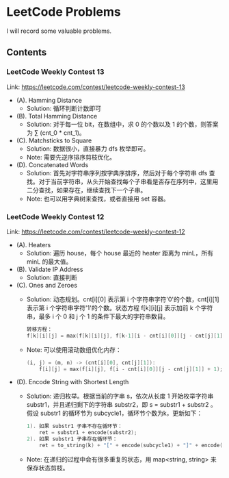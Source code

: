 # LeetCode Problems

I will record some valuable problems.

## Contents

### LeetCode Weekly Contest 13
Link: https://leetcode.com/contest/leetcode-weekly-contest-13
- (A). Hamming Distance
	- Solution: 循环判断计数即可
- (B). Total Hamming Distance
	- Solution: 对于每一位 bit，在数组中，求 0 的个数以及 1 的个数，则答案为 ∑ (cnt_0 * cnt_1)。
- (C). Matchsticks to Square
	- Solution: 数据很小，直接暴力 dfs 枚举即可。
	- Note: 需要先逆序排序剪枝优化。
- (D). Concatenated Words
	- Solution: 首先对字符串序列按字典序排序，然后对于每个字符串 dfs 查找。对于当前字符串，从头开始查找每个子串看是否存在序列中，这里用二分查找，如果存在，继续查找下一个子串。
	- Note: 也可以用字典树来查找，或者直接用 set 容器。

### LeetCode Weekly Contest 12
Link: https://leetcode.com/contest/leetcode-weekly-contest-12
- (A). Heaters
	- Solution: 遍历 house，每个 house 最近的 heater 距离为 minL，所有 minL 的最大值。
- (B). Validate IP Address
	- Solution: 直接判断
- (C). Ones and Zeroes 
	- Solution: 动态规划。cnt[i][0] 表示第 i 个字符串字符'0'的个数，cnt[i][1] 表示第 i 个字符串字符'1'的个数。状态方程 f[k][i][j] 表示加前 k 个字符串，最多 i 个 0 和 j 个 1 的条件下最大的字符串数目。

		```c
		转移方程：
		f[k][i][j] = max(f[k][i][j], f[k-1][i - cnt[i][0]][j - cnt[j][1]] + 1);
		```
	- Note: 可以使用滚动数组优化内存：

		```c
		(i, j) = (m, n) -> (cnt[i][0], cnt[j][1]):
			f[i][j] = max(f[i][j], f[i - cnt[i][0]][j - cnt[j][1]] + 1);
		```
- (D). Encode String with Shortest Length
	- Solution: 递归枚举。根据当前的字串 s，依次从长度 1 开始枚举字符串 substr1，并且递归剩下的字符串 substr2，即 s = substr1 + substr2 。假设 substr1 的循环节为 subcycle1，循环节个数为k，更新如下：

		```c
		1). 如果 substr1 子串不存在循环节：
			ret = substr1 + encode(substr2);
		2). 如果 substr1 子串存在循环节：
			ret = to_string(k) + "[" + encode(subcycle1) + "]" + encode(substr2);
		```	
	- Note: 在递归的过程中会有很多重复的状态，用 map<string, string> 来保存状态剪枝。
